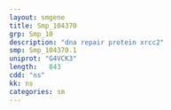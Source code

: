 ```yaml
---
layout: smgene
title: Smp_104370
grp: Smp_10
description: "dna repair protein xrcc2"
smp: Smp_104370.1
uniprot: "G4VCK3"
length:   843
cdd: "ns"
kk: ns
categories: sm
---
```

